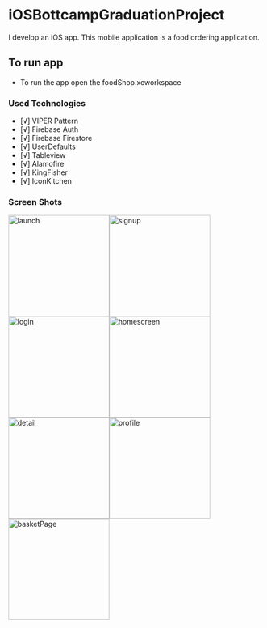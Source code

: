 # iOSBottcampGraduationProject
I develop an iOS app. This mobile application is a food ordering application.

## To run app
- To run the app open the foodShop.xcworkspace

### Used Technologies
- [√] VIPER Pattern
- [√] Firebase Auth
- [√] Firebase Firestore
- [√] UserDefaults
- [√] Tableview
- [√] Alamofire
- [√] KingFisher
- [√] IconKitchen

### Screen Shots
<img width="200" alt="launch" src="https://user-images.githubusercontent.com/26059113/161530376-58b55058-eafa-4e47-8a89-ade35316ea05.png"><img width="200" alt="signup" src="https://user-images.githubusercontent.com/26059113/161530507-445f4353-d5c6-484d-a23b-00af124dc21c.png">
<img width="200" alt="login" src="https://user-images.githubusercontent.com/26059113/161530590-4dd66107-945e-4df6-8db6-7ca4659b34c1.png"><img width="200" alt="homescreen" src="https://user-images.githubusercontent.com/26059113/161530652-70bccdb5-7ef8-4518-aca6-314f88498f1c.png">
<img width="200" alt="detail" src="https://user-images.githubusercontent.com/26059113/161530736-7ef1cb44-2427-4ed9-9059-c26b95e70847.png"><img width="200" alt="profile" src="https://user-images.githubusercontent.com/26059113/161530769-03d324cc-efa0-4608-b011-dbdd23b9b039.png"> 
<img width="200" alt="basketPage" src="https://user-images.githubusercontent.com/26059113/161813186-5da99b7b-e364-413a-a923-56c2efbdefd6.png"> 



